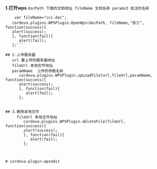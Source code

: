 **************1.打开wps**************
`docPath 下载的文档地址
fileName 文档名称
params3 批注的名称`
```var docPath="http://wechat.jsnotary.org/Eapp/_files/android/phone/ccc.doc";
    var fileName="ccc.doc";
   cordova.plugins.WPSPlugin.OpenWps(docPath, fileName,"张三", function(success){
   alert(success);
   }, function(fail){
      alert(fail);
   };```
   
## 2.上传服务器
   url 要上传的服务器地址
   fileUrl 本地文件地址
   paramName  上传的参数名称
      cordova.plugins.WPSPlugin.upLoadFile(url,fileUrl,paramName, function(success){
      alert(success);
      }, function(fail){
         alert(fail);
      };
      
      
## 3.删除本地文件
     fileUrl 本地文件地址
        cordova.plugins.WPSPlugin.deleteFile(fileUrl, function(success){
        alert(success);
        }, function(fail){
           alert(fail);
        }; 
   
   

# cordova-plugin-wpsedit

